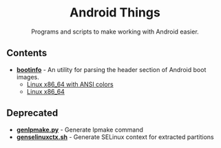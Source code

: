 <p align="center">
    <h1 align="center">Android Things</h1>
    <p align="center">Programs and scripts to make working with Android easier.</p>
</p>

## Contents

* **[bootinfo](bootinfo/)** - An utility for parsing the header section of Android boot images.
    * [Linux x86_64 with ANSI colors](bootinfo/build/bootinfo)
    * [Linux x86_64](bootinfo/build/bootinfo-textonly)

## Deprecated

* **[genlpmake.py](deprecated/genlpmake.py)** - Generate lpmake command
* **[genselinuxctx.sh](deprecated/genselinuxctx.sh)** - Generate SELinux context for extracted partitions
